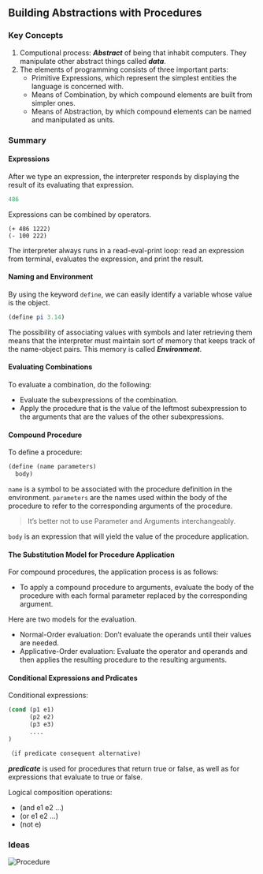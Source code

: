 ## Building Abstractions with Procedures

### Key Concepts

1. Computional process: ***Abstract*** of being that inhabit computers. They manipulate other abstract things called ***data***.
2. The elements of programming consists of three important parts:
    - Primitive Expressions, which represent the simplest entities the language is concerned with.
    - Means of Combination, by which compound elements are built from simpler ones.
    - Means of Abstraction, by which compound elements can be named and manipulated as units.

### Summary

#### Expressions

After we type an expression, the interpreter responds by displaying the result of its evaluating that expression.

```scheme
486
```

Expressions can be combined by operators.

```
(+ 486 1222)
(- 100 222)
```

The interpreter always runs in a read-eval-print loop: read an expression from terminal, evaluates the expression, and print the result.



#### Naming and Environment

By using the keyword `define`, we can easily identify a variable whose value is the object. 

```scheme
(define pi 3.14)
```

The possibility of associating values with symbols and later retrieving them means that the interpreter must maintain sort of memory that keeps track of the name-object pairs. This memory is called ***Environment***.



#### Evaluating Combinations

To evaluate a combination, do the following:

- Evaluate the subexpressions of the combination.
- Apply the procedure that is the value of the leftmost subexpression to the arguments that are the values of the other subexpressions.



#### Compound Procedure

To define a procedure:

```scheme
(define (name parameters)
  body)
```

`name` is a symbol to be associated with the procedure definition in the environment. `parameters` are the names used within the body of the procedure to refer to the corresponding arguments of the procedure.

> It’s better not to use Parameter and Arguments interchangeably.

`body` is an expression that will yield the value of the procedure application.



#### The Substitution Model for Procedure Application

For compound procedures, the application process is as follows:

- To apply a compound procedure to arguments, evaluate the body of the procedure with each formal parameter replaced by the corresponding argument.

Here are two models for the evaluation.

- Normal-Order evaluation: Don’t evaluate the operands until their values are needed.
- Applicative-Order evaluation: Evaluate the operator and operands and then applies the resulting procedure to the resulting arguments.



#### Conditional Expressions and Prdicates

Conditional expressions:

```scheme
(cond (p1 e1)
	  (p2 e2)
	  (p3 e3)
	  ....
)
```

```scheme
（if predicate consequent alternative)
```

***predicate*** is used for procedures that return true or false, as well as for expressions that evaluate to true or false.

Logical composition operations:

- (and e1 e2 …)
- (or e1 e2 …)
- (not e)



### Ideas

![Procedure](https://i.loli.net/2020/12/08/F8D12BbyfirWLa4.png)